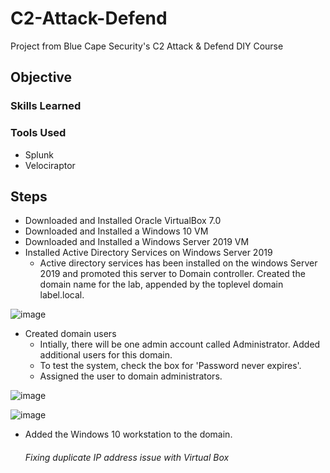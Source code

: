 # C2-Attack-Defend
Project from Blue Cape Security's C2 Attack &amp; Defend DIY Course

## Objective


### Skills Learned


### Tools Used
- Splunk
- Velociraptor

## Steps
- Downloaded and Installed Oracle VirtualBox 7.0
- Downloaded and Installed a Windows 10 VM
- Downloaded and Installed a Windows Server 2019 VM
- Installed Active Directory Services on Windows Server 2019
   - Active directory services has been installed on the windows Server 2019 and promoted this server to Domain controller. Created the domain name for the lab, appended by the toplevel domain label.local.

![image](https://github.com/shimsha24/C2-Attack-Defend/assets/151268669/4216383c-7159-490c-8d34-26b09c12286f)

- Created domain users 
  - Intially, there will be one admin account called Administrator. Added additional users for this domain.
  - To test the system, check the box for 'Password never expires'.
  - Assigned the user to domain administrators.

![image](https://github.com/shimsha24/C2-Attack-Defend/assets/151268669/f87d5616-80cb-40bc-908b-27cbeb96690b)

![image](https://github.com/shimsha24/C2-Attack-Defend/assets/151268669/5237e0f1-5dc3-4057-801a-1713522c97b8)


- Added the Windows 10 workstation to the domain.
  
  ###### Fixing duplicate IP address issue with Virtual Box
  
